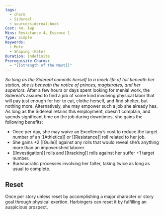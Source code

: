 ```yaml
---
tags:
  - charm
  - Sidereal
  - source/sidereal-book
Cost: 4m, 1wp
Mins: Resistance 4, Essence 1
Type: Simple
Keywords:
  - Mute
  - Shaping (Fate)
Duration: Indefinite
Prerequisite Charms:
  - "[[Strength of the Mast]]"
---
```

*So long as the Sidereal commits herself to a meek life of toil beneath her station, she is beneath the notice of princes, magistrates, and her superiors.*
After a few hours or days spent looking for menial work, the Sidereal’s assured to find a job of some kind involving physical labor that will pay just enough for her to eat, clothe herself, and find shelter, but nothing more. Alternatively, she may empower such a job she already has. As long as the Sidereal retains this employment, doesn’t complain, and spends significant time on the job during downtimes, she gains the following benefits: 
- Once per day, she may waive an Excellency’s cost to reduce the target number of an [[Athletics]] or [[Resistance]] roll related to her job. 
- She gains +2 [[Guile]] against any rolls that would reveal she’s anything more than an impoverished laborer. 
- [[Investigation]] rolls and [[tracking]] rolls against her suffer +1 target number. 
- Bureaucratic processes involving her falter, taking twice as long as usual to complete. 
## Reset
Once per story unless reset by accomplishing a major character or story goal through physical exertion. Harbingers can reset it by fulfilling an auspicious prospect.